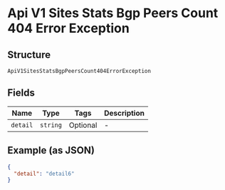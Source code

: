 
# Api V1 Sites Stats Bgp Peers Count 404 Error Exception

## Structure

`ApiV1SitesStatsBgpPeersCount404ErrorException`

## Fields

| Name | Type | Tags | Description |
|  --- | --- | --- | --- |
| `detail` | `string` | Optional | - |

## Example (as JSON)

```json
{
  "detail": "detail6"
}
```

